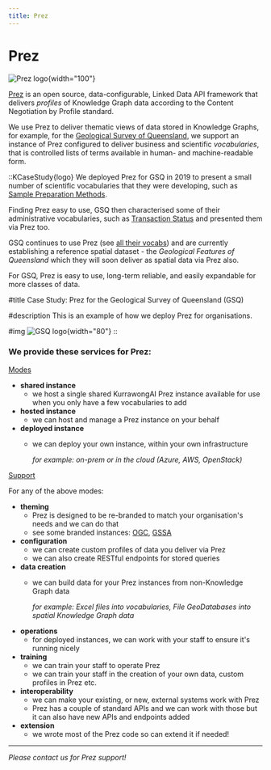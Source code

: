 ```yaml
---
title: Prez
---
```

# Prez

![Prez logo](/img/logo-prez.png){width="100"}

[Prez](https://github.com/rdflib/prez/) is an open source, data-configurable, Linked Data API framework that delivers _profiles_ of Knowledge Graph data according to the Content Negotiation by Profile standard.

We use Prez to deliver thematic views of data stored in Knowledge Graphs, for example, for the [Geological Survey of Queensland](https://www.business.qld.gov.au/industries/mining-energy-water/resources/geoscience-information/gsq), we support an instance of Prez configured to deliver business and scientific _vocabularies_, that is controlled lists of terms available in human- and machine-readable form.

::KCaseStudy{logo}
We deployed Prez for GSQ in 2019 to present a small number of scientific vocabularies that they were developing, such as [Sample Preparation Methods](http://linked.data.gov.au/def/sample-preparation-methods).

Finding Prez easy to use, GSQ then characterised some of their administrative vocabularies, such as [Transaction Status](https://vocabs.gsq.digital/object?uri=http://linked.data.gov.au/def/transaction-status) and presented them via Prez too.

GSQ continues to use Prez (see [all their vocabs](https://vocabs.gsq.digital/vocabulary/)) and are currently establishing a reference spatial dataset - the _Geological Features of Queensland_ which they will soon deliver as spatial data via Prez also.

For GSQ, Prez is easy to use, long-term reliable, and easily expandable for more classes of data.

#title
Case Study: Prez for the Geological Survey of Queensland (GSQ)

#description
This is an example of how we deploy Prez for organisations.

#img
![GSQ logo](/img/logo-gsq.jpg){width="80"}
::

### We provide these services for Prez:

<ins>Modes</ins>

- **shared instance**
  - we host a single shared KurrawongAI Prez instance available for use when you only have a few vocabularies to add
- **hosted instance**
  - we can host and manage a Prez instance on your behalf
- **deployed instance**
  - we can deploy your own instance, within your own infrastructure
    
    _for example: on-prem or in the cloud (Azure, AWS, OpenStack)_

<ins>Support</ins>

For any of the above modes:

- **theming**
  - Prez is designed to be re-branded to match your organisation's needs and we can do that
  - see some branded instances: [OGC](http://defs.opengis.net/vocprez/vocab/), [GSSA](https://gssa-prez-linux-web-app.azurewebsites.net/vocab)
- **configuration**
  - we can create custom profiles of data you deliver via Prez
  - we can also create RESTful endpoints for stored queries
- **data creation**
  - we can build data for your Prez instances from non-Knowledge Graph data

    _for example: Excel files into vocabularies, File GeoDatabases into spatial Knowledge Graph data_
- **operations**
  - for deployed instances, we can work with your staff to ensure it's running nicely
- **training**
  - we can train your staff to operate Prez
  - we can train your staff in the creation of your own data, custom profiles in Prez etc.
- **interoperability**
  - we can make your existing, or new, external systems work with Prez
  - Prez has a couple of standard APIs and we can work with those but it can also have new APIs and endpoints added
- **extension**
  - we wrote most of the Prez code so can extend it if needed!


---

_Please contact us for Prez support!_